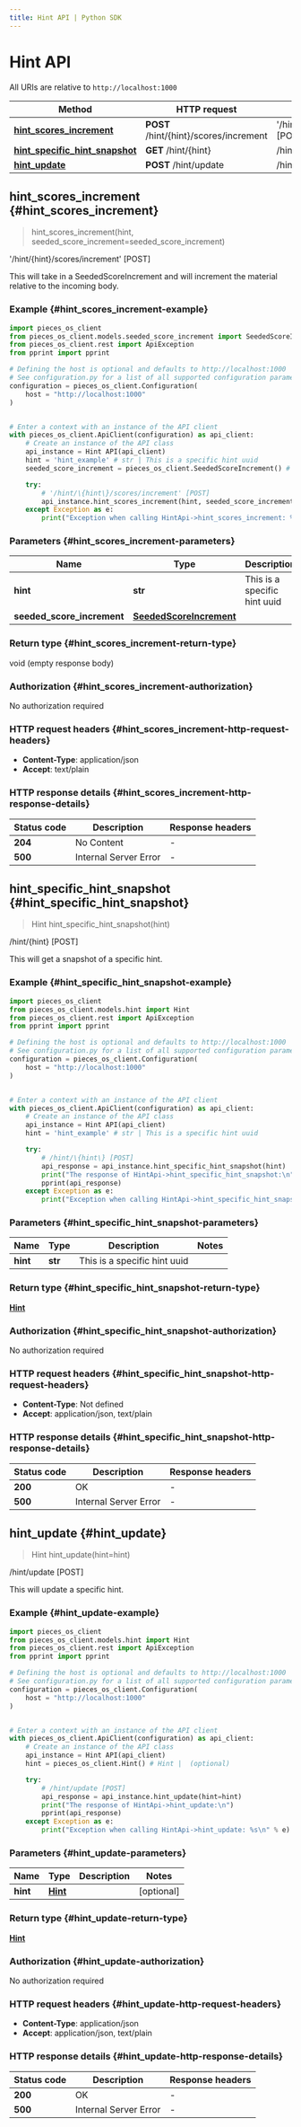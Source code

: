 ```yaml
---
title: Hint API | Python SDK
---
```


# Hint API

All URIs are relative to `http://localhost:1000`

Method | HTTP request | Description
------------- | ------------- | -------------
[**hint_scores_increment**](HintApi#hint_scores_increment) | **POST** /hint/\{hint\}/scores/increment | '/hint/\{hint\}/scores/increment' [POST]
[**hint_specific_hint_snapshot**](HintApi#hint_specific_hint_snapshot) | **GET** /hint/\{hint\} | /hint/\{hint\} [POST]
[**hint_update**](HintApi#hint_update) | **POST** /hint/update | /hint/update [POST]


## **hint_scores_increment** {#hint_scores_increment}
> hint_scores_increment(hint, seeded_score_increment=seeded_score_increment)

'/hint/\{hint\}/scores/increment' [POST]

This will take in a SeededScoreIncrement and will increment the material relative to the incoming body.

### Example {#hint_scores_increment-example}


```python
import pieces_os_client
from pieces_os_client.models.seeded_score_increment import SeededScoreIncrement
from pieces_os_client.rest import ApiException
from pprint import pprint

# Defining the host is optional and defaults to http://localhost:1000
# See configuration.py for a list of all supported configuration parameters.
configuration = pieces_os_client.Configuration(
    host = "http://localhost:1000"
)


# Enter a context with an instance of the API client
with pieces_os_client.ApiClient(configuration) as api_client:
    # Create an instance of the API class
    api_instance = Hint API(api_client)
    hint = 'hint_example' # str | This is a specific hint uuid
    seeded_score_increment = pieces_os_client.SeededScoreIncrement() # SeededScoreIncrement |  (optional)

    try:
        # '/hint/\{hint\}/scores/increment' [POST]
        api_instance.hint_scores_increment(hint, seeded_score_increment=seeded_score_increment)
    except Exception as e:
        print("Exception when calling HintApi->hint_scores_increment: %s\n" % e)
```



### Parameters {#hint_scores_increment-parameters}


Name | Type | Description  | Notes
------------- | ------------- | ------------- | -------------
 **hint** | **str**| This is a specific hint uuid | 
 **seeded_score_increment** | [**SeededScoreIncrement**](../models/SeededScoreIncrement)|  | [optional] 

### Return type {#hint_scores_increment-return-type}

void (empty response body)

### Authorization {#hint_scores_increment-authorization}

No authorization required

### HTTP request headers {#hint_scores_increment-http-request-headers}

 - **Content-Type**: application/json
 - **Accept**: text/plain


### HTTP response details {#hint_scores_increment-http-response-details}

| Status code | Description | Response headers |
|-------------|-------------|------------------|
**204** | No Content |  -  |
**500** | Internal Server Error |  -  |

## **hint_specific_hint_snapshot** {#hint_specific_hint_snapshot}
> Hint hint_specific_hint_snapshot(hint)

/hint/\{hint\} [POST]

This will get a snapshot of a specific hint.

### Example {#hint_specific_hint_snapshot-example}


```python
import pieces_os_client
from pieces_os_client.models.hint import Hint
from pieces_os_client.rest import ApiException
from pprint import pprint

# Defining the host is optional and defaults to http://localhost:1000
# See configuration.py for a list of all supported configuration parameters.
configuration = pieces_os_client.Configuration(
    host = "http://localhost:1000"
)


# Enter a context with an instance of the API client
with pieces_os_client.ApiClient(configuration) as api_client:
    # Create an instance of the API class
    api_instance = Hint API(api_client)
    hint = 'hint_example' # str | This is a specific hint uuid

    try:
        # /hint/\{hint\} [POST]
        api_response = api_instance.hint_specific_hint_snapshot(hint)
        print("The response of HintApi->hint_specific_hint_snapshot:\n")
        pprint(api_response)
    except Exception as e:
        print("Exception when calling HintApi->hint_specific_hint_snapshot: %s\n" % e)
```



### Parameters {#hint_specific_hint_snapshot-parameters}


Name | Type | Description  | Notes
------------- | ------------- | ------------- | -------------
 **hint** | **str**| This is a specific hint uuid | 

### Return type {#hint_specific_hint_snapshot-return-type}

[**Hint**](../models/Hint)

### Authorization {#hint_specific_hint_snapshot-authorization}

No authorization required

### HTTP request headers {#hint_specific_hint_snapshot-http-request-headers}

 - **Content-Type**: Not defined
 - **Accept**: application/json, text/plain


### HTTP response details {#hint_specific_hint_snapshot-http-response-details}

| Status code | Description | Response headers |
|-------------|-------------|------------------|
**200** | OK |  -  |
**500** | Internal Server Error |  -  |

## **hint_update** {#hint_update}
> Hint hint_update(hint=hint)

/hint/update [POST]

This will update a specific hint.

### Example {#hint_update-example}


```python
import pieces_os_client
from pieces_os_client.models.hint import Hint
from pieces_os_client.rest import ApiException
from pprint import pprint

# Defining the host is optional and defaults to http://localhost:1000
# See configuration.py for a list of all supported configuration parameters.
configuration = pieces_os_client.Configuration(
    host = "http://localhost:1000"
)


# Enter a context with an instance of the API client
with pieces_os_client.ApiClient(configuration) as api_client:
    # Create an instance of the API class
    api_instance = Hint API(api_client)
    hint = pieces_os_client.Hint() # Hint |  (optional)

    try:
        # /hint/update [POST]
        api_response = api_instance.hint_update(hint=hint)
        print("The response of HintApi->hint_update:\n")
        pprint(api_response)
    except Exception as e:
        print("Exception when calling HintApi->hint_update: %s\n" % e)
```



### Parameters {#hint_update-parameters}


Name | Type | Description  | Notes
------------- | ------------- | ------------- | -------------
 **hint** | [**Hint**](../models/Hint)|  | [optional] 

### Return type {#hint_update-return-type}

[**Hint**](../models/Hint)

### Authorization {#hint_update-authorization}

No authorization required

### HTTP request headers {#hint_update-http-request-headers}

 - **Content-Type**: application/json
 - **Accept**: application/json, text/plain


### HTTP response details {#hint_update-http-response-details}

| Status code | Description | Response headers |
|-------------|-------------|------------------|
**200** | OK |  -  |
**500** | Internal Server Error |  -  |

